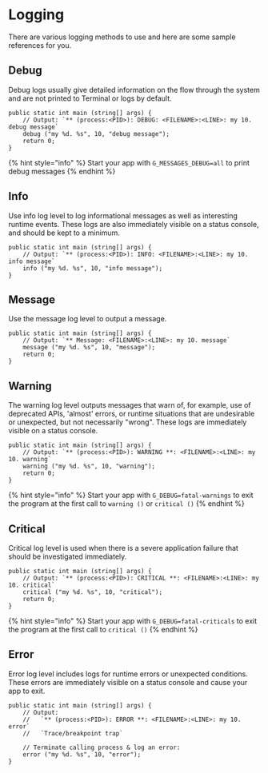 # Logging

There are various logging methods to use and here are some sample references for you.

## Debug

Debug logs usually give detailed information on the flow through the system and are not printed to Terminal or logs by default.

```vala
public static int main (string[] args) {
    // Output: `** (process:<PID>): DEBUG: <FILENAME>:<LINE>: my 10. debug message`
    debug ("my %d. %s", 10, "debug message");
    return 0;
}
```

{% hint style="info" %} Start your app with `G_MESSAGES_DEBUG=all` to print debug messages {% endhint %}


## Info

Use info log level to log informational messages as well as interesting runtime events. These logs are also immediately visible on a status console, and should be kept to a minimum.

```vala
public static int main (string[] args) {
    // Output: `** (process:<PID>): INFO: <FILENAME>:<LINE>: my 10. info message`
    info ("my %d. %s", 10, "info message");
}
```

## Message

Use the message log level to output a message.

```vala
public static int main (string[] args) {
    // Output: `** Message: <FILENAME>:<LINE>: my 10. message`
    message ("my %d. %s", 10, "message");
    return 0;
}
```

## Warning

The warning log level outputs messages that warn of, for example, use of deprecated APIs, 'almost' errors, or runtime situations that are undesirable or unexpected, but not necessarily "wrong". These logs are immediately visible on a status console.

```vala
public static int main (string[] args) {
    // Output: `** (process:<PID>): WARNING **: <FILENAME>:<LINE>: my 10. warning`
    warning ("my %d. %s", 10, "warning");
    return 0;
}
```

{% hint style="info" %} Start your app with `G_DEBUG=fatal-warnings` to exit the program at the first call to `warning ()` or `critical ()` {% endhint %}

## Critical

Critical log level is used when there is a severe application failure that should be investigated immediately.

```vala
public static int main (string[] args) {
    // Output: `** (process:<PID>): CRITICAL **: <FILENAME>:<LINE>: my 10. critical`
    critical ("my %d. %s", 10, "critical");
    return 0;
}
```

{% hint style="info" %} Start your app with `G_DEBUG=fatal-criticals` to exit the program at the first call to `critical ()` {% endhint %}

## Error

Error log level includes logs for runtime errors or unexpected conditions. These errors are immediately visible on a status console and cause your app to exit.

```vala
public static int main (string[] args) {
    // Output:
    //   `** (process:<PID>): ERROR **: <FILENAME>:<LINE>: my 10. error`
    //   `Trace/breakpoint trap`

    // Terminate calling process & log an error:
    error ("my %d. %s", 10, "error");
}
```
